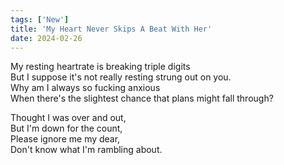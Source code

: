 ```yaml
---
tags: ['New']
title: 'My Heart Never Skips A Beat With Her'
date: 2024-02-26
---
```


My resting heartrate is breaking triple digits  
But I suppose it's not really resting strung out on you.  
Why am I always so fucking anxious  
When there's the slightest chance that plans might fall through?

Thought I was over and out,  
But I'm down for the count,  
Please ignore me my dear,  
Don't know what I'm rambling about.  
